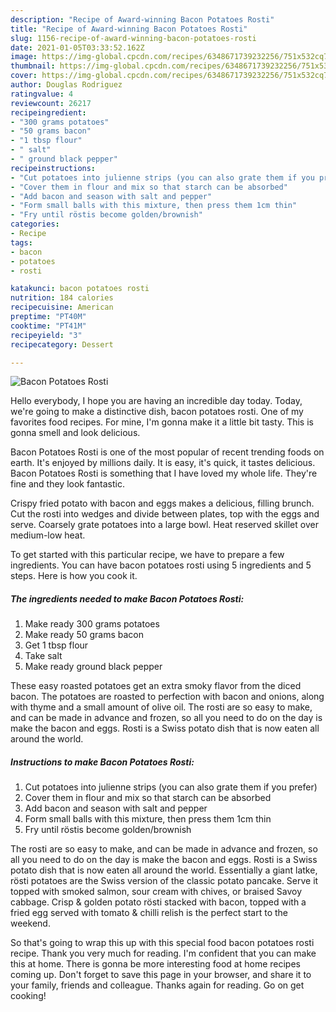 ```yaml
---
description: "Recipe of Award-winning Bacon Potatoes Rosti"
title: "Recipe of Award-winning Bacon Potatoes Rosti"
slug: 1156-recipe-of-award-winning-bacon-potatoes-rosti
date: 2021-01-05T03:33:52.162Z
image: https://img-global.cpcdn.com/recipes/6348671739232256/751x532cq70/bacon-potatoes-rosti-recipe-main-photo.jpg
thumbnail: https://img-global.cpcdn.com/recipes/6348671739232256/751x532cq70/bacon-potatoes-rosti-recipe-main-photo.jpg
cover: https://img-global.cpcdn.com/recipes/6348671739232256/751x532cq70/bacon-potatoes-rosti-recipe-main-photo.jpg
author: Douglas Rodriguez
ratingvalue: 4
reviewcount: 26217
recipeingredient:
- "300 grams potatoes"
- "50 grams bacon"
- "1 tbsp flour"
- " salt"
- " ground black pepper"
recipeinstructions:
- "Cut potatoes into julienne strips (you can also grate them if you prefer)"
- "Cover them in flour and mix so that starch can be absorbed"
- "Add bacon and season with salt and pepper"
- "Form small balls with this mixture, then press them 1cm thin"
- "Fry until röstis become golden/brownish"
categories:
- Recipe
tags:
- bacon
- potatoes
- rosti

katakunci: bacon potatoes rosti 
nutrition: 184 calories
recipecuisine: American
preptime: "PT40M"
cooktime: "PT41M"
recipeyield: "3"
recipecategory: Dessert

---
```



![Bacon Potatoes Rosti](https://img-global.cpcdn.com/recipes/6348671739232256/751x532cq70/bacon-potatoes-rosti-recipe-main-photo.jpg)

Hello everybody, I hope you are having an incredible day today. Today, we're going to make a distinctive dish, bacon potatoes rosti. One of my favorites food recipes. For mine, I'm gonna make it a little bit tasty. This is gonna smell and look delicious.

Bacon Potatoes Rosti is one of the most popular of recent trending foods on earth. It's enjoyed by millions daily. It is easy, it's quick, it tastes delicious. Bacon Potatoes Rosti is something that I have loved my whole life. They're fine and they look fantastic.

Crispy fried potato with bacon and eggs makes a delicious, filling brunch. Cut the rosti into wedges and divide between plates, top with the eggs and serve. Coarsely grate potatoes into a large bowl. Heat reserved skillet over medium-low heat.


To get started with this particular recipe, we have to prepare a few ingredients. You can have bacon potatoes rosti using 5 ingredients and 5 steps. Here is how you cook it.

<!--inarticleads1-->

##### The ingredients needed to make Bacon Potatoes Rosti:

1. Make ready 300 grams potatoes
1. Make ready 50 grams bacon
1. Get 1 tbsp flour
1. Take  salt
1. Make ready  ground black pepper


These easy roasted potatoes get an extra smoky flavor from the diced bacon. The potatoes are roasted to perfection with bacon and onions, along with thyme and a small amount of olive oil. The rosti are so easy to make, and can be made in advance and frozen, so all you need to do on the day is make the bacon and eggs. Rosti is a Swiss potato dish that is now eaten all around the world. 

<!--inarticleads2-->

##### Instructions to make Bacon Potatoes Rosti:

1. Cut potatoes into julienne strips (you can also grate them if you prefer)
1. Cover them in flour and mix so that starch can be absorbed
1. Add bacon and season with salt and pepper
1. Form small balls with this mixture, then press them 1cm thin
1. Fry until röstis become golden/brownish


The rosti are so easy to make, and can be made in advance and frozen, so all you need to do on the day is make the bacon and eggs. Rosti is a Swiss potato dish that is now eaten all around the world. Essentially a giant latke, rösti potatoes are the Swiss version of the classic potato pancake. Serve it topped with smoked salmon, sour cream with chives, or braised Savoy cabbage. Crisp &amp; golden potato rösti stacked with bacon, topped with a fried egg served with tomato &amp; chilli relish is the perfect start to the weekend. 

So that's going to wrap this up with this special food bacon potatoes rosti recipe. Thank you very much for reading. I'm confident that you can make this at home. There is gonna be more interesting food at home recipes coming up. Don't forget to save this page in your browser, and share it to your family, friends and colleague. Thanks again for reading. Go on get cooking!
